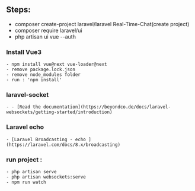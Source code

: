 
## Steps:
- composer create-project laravel/laravel Real-Time-Chat(create project)
- composer require laravel/ui
- php artisan ui vue --auth

### Install Vue3
	- npm install vue@next vue-loader@next
	- remove package.lock.json
	- remove node_modules folder
	- run : 'npm install'

### laravel-socket
	- - [Read the documentation](https://beyondco.de/docs/laravel-websockets/getting-started/introduction)

### Laravel echo
	- [Laravel Broadcasting - echo ](https://laravel.com/docs/8.x/broadcasting)

### run project :
	- php artisan serve 
	- php artisan websockets:serve
	- npm run watch 



